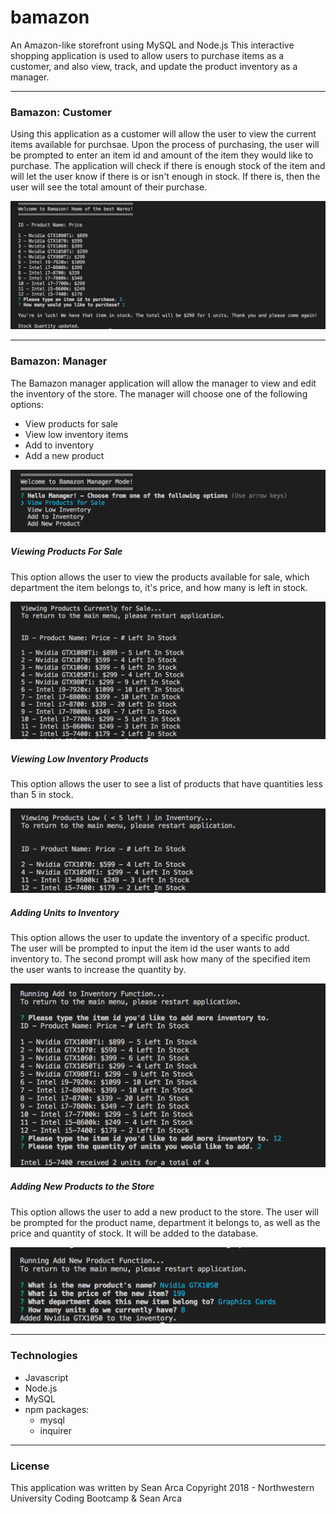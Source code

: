# bamazon

An Amazon-like storefront using MySQL and Node.js
This interactive shopping application is used to allow users to purchase items as a customer, and also view, track, and update the product inventory as a manager.

***

### Bamazon: Customer

Using this application as a customer will allow the user to view the current items available for purchsae. Upon the process of purchasing, the user will be prompted to enter an item id and amount of the item they would like to purchase. The application will check if there is enough stock of the item and will let the user know if there is or isn't enough in stock. If there is, then the user will see the total amount of their purchase.

![Bamazon:Customer](images/bamazon-customer.png)

***

### Bamazon: Manager

The Bamazon manager application will allow the manager to view and edit the inventory of the store. The manager will choose one of the following options:
* View products for sale
* View low inventory items
* Add to inventory
* Add a new product

![Bamazon:Manager - Options](images/bamazon-manager.png)

##### Viewing Products For Sale

This option allows the user to view the products available for sale, which department the item belongs to, it's price, and how many is left in stock.

![Bamazon:Manager - View Products](images/bamazon-manager-1.png)

##### Viewing Low Inventory Products

This option allows the user to see a list of products that have quantities less than 5 in stock.

![Bamazon:Manager - View Low Inventory](images/bamazon-manager-2.png)

##### Adding Units to Inventory

This option allows the user to update the inventory of a specific product. The user will be prompted to input the item id the user wants to add inventory to. The second prompt will ask how many of the specified item the user wants to increase the quantity by.

![Bamazon:Manager - Add Stock to Inventory](images/bamazon-manager-3.png)

##### Adding New Products to the Store

This option allows the user to add a new product to the store. The user will be prompted for the product name, department it belongs to, as well as the price and quantity of stock. It will be added to the database.

![Bamazon:Manager - Add New Products](images/bamazon-manager-4.png)

***

### Technologies

* Javascript
* Node.js
* MySQL
* npm packages:
    - mysql
    - inquirer

***

### License

This application was written by Sean Arca
Copyright 2018 - Northwestern University Coding Bootcamp & Sean Arca